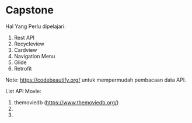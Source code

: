 # Capstone
Hal Yang Perlu dipelajari:
1. Rest API
2. Recycleview
3. Cardview
5. Navigation Menu
6. Glide
7. Retrofit

Note:
https://codebeautify.org/ untuk mempermudah pembacaan data API.

List API Movie:
1. themoviedb (https://www.themoviedb.org/)
2. 
3. 
